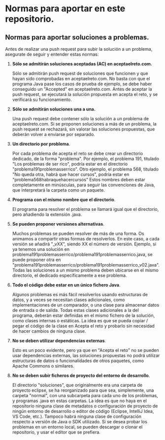 # Normas para aportar en este repositorio.

## Normas para aportar soluciones a problemas.
Antes de realizar una push request para subir la solución a un problema, asegurate de seguir y entender estas normas:

1. **Sólo se admitirán soluciones aceptadas (AC) en aceptaelreto.com.**

   Sólo se admitirán push request de soluciones que funcionen y que hayan sido comprobadas en aceptaelreto.com. No basta con que el programa Java pase los casos de prueba de ejemplo, se debe haber conseguido un "Accepted" en aceptaelreto.com. Antes de aceptar la push request, se ejecutará la solución propuesta en acepta el reto, y se verificará su funcionamiento.

3. **Sólo se admitirán soluciones una a una.**

   Una push request debe contener sólo la solución a un problema de aceptaelreto.com. Si se proponen soluciones a más de un problema, la push request se rechazará, sin valorar las soluciones propuestas, que deberán volver a enviarse por separado.

3. **Un directorio por problema**.

   Por cada problema de acepta el reto se debe crear un directorio dedicado, de la forma "problema<numero><textodescriptivo>".
   Por ejemplo, el problema 191, titulado "Los problemas de ser rico", podría estar en el directorio "problema191problemasserrico".
   Otro ejemplo, el problema 568, titulado "No queda otra, habrá que hacer cursos", podría estar en "problema568habraquehacercursos"
   Estos nombres deben estar completamente en minúsculas, para seguir las convenciones de Java, que interpretará la carpeta como un paquete.

5. **Programa con el mismo nombre que el directorio**.

   El programa para resolver el problema se llamará igual que el directorio, pero añadiendo la extensión .java.

7. **Se pueden proponer versiones alternativas**.

   Muchos problemas se pueden resolver de más de una forma. Os animamos a compartir otras formas de resolverlos. En este caso, a cada versión se añadirá "_vXX", siendo XX el número de versión.
   Ejemplo, si ya tenemos una solución en problema191problemasserrico/problema191problemasserrico.java, se puede proponer otra en "problema191problemasserrico/problema191problemasserrico_v02.java".
   Todas las soluciones a un mismo problema deben ubicarse en el mismo directorio, el dedicado específicamente a ese problema.

8. **Todo el código debe estar en un único fichero Java**.

    Algunos problemas es más fácil resolverlos usando estructuras de datos, y a veces se necesitan clases adicionales, como implementaciones de un comparador, o una clase para almacenar datos de entrada o de salida. Todas estas clases adicionales a la del programa, deberán estar definidas en el mismo fichero de la solución, como clases internas o estáticas. La idea es que se pueda copiar / pegar el código de la clase en Acepta el reto y probarlo sin necesidad de hacer cambios de ninguna clase.
   
9. **No se deben utilizar dependencias externas**.

   Esto es un poco evidente, pero ya que en "Acepta el reto" no se pueden usar dependencias externas, las soluciones propuestas no podrá utilizar estructuras de datos o funcionalidades de otros paquetes, como Apache Commons o similares.

   
9. **No se deben subir ficheros de proyecto del entorno de desarrollo**.

   El directorio "soluciones", que originalmente era una carpeta de proyecto eclipse, se ha reorganizado para que sea, simplemente, una carpeta "normal", con una subcarpeta para cada uno de los problemas, y programas .java en estas carpetas. La idea es que no haya en el repositorio ninguna clase de metadatos o configuración de proyecto de ningún entorno de desarrollo o editor de código (Eclipse, IntelliJ Idea, VS Code, etc.). Tampoco habrá ninguna clase de configuración respecto a versión de Java o SDK utilizado. Si se desea probar los problemas en un entorno local, se pueden descargar o clonar el repositorio, y usar el editor que se prefiera. 




